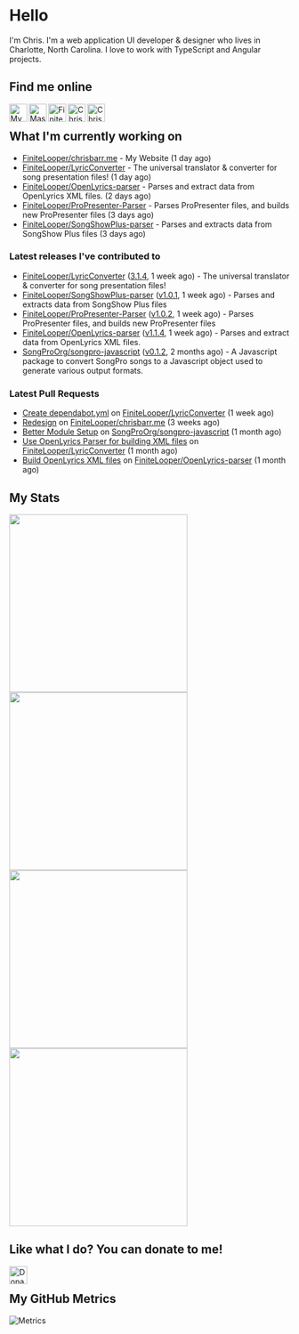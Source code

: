 # Hello
I'm Chris. I'm a web application UI developer & designer who lives in Charlotte, North Carolina. I love to work with TypeScript and Angular projects.


## Find me online
[<img align="left" width="32px" src="https://img.icons8.com/fluency/32/domain.png"               alt="My Portfolio Website" />](http://chrisbarr.me)
[<img align="left" width="32px" src="https://img.icons8.com/?size=2x&id=uf5LbKlNfuhx&format=png" alt="Mastodon" />](https://hachyderm.io/@FiniteLooper)
[<img align="left" width="32px" src="https://img.icons8.com/fluency/32/github.png"               alt="FiniteLooper | GitHub" />](http://github.com/FiniteLooper)
[<img align="left" width="32px" src="https://img.icons8.com/fluency/32/linkedin.svg"             alt="Chris Barr | LinkedIn" />](https://linkedin.com/in/chrismbarr)
[<img align="left" width="32px" src="https://img.icons8.com/fluency/32/stackoverflow.svg"        alt="Chris Barr | Stack Overflow" />](https://stackoverflow.com/users/79677/finitelooper)

<br/>

## What I'm currently working on

- [FiniteLooper/chrisbarr.me](https://github.com/FiniteLooper/chrisbarr.me) - My Website (1 day ago)
- [FiniteLooper/LyricConverter](https://github.com/FiniteLooper/LyricConverter) - The universal translator & converter for song presentation files! (1 day ago)
- [FiniteLooper/OpenLyrics-parser](https://github.com/FiniteLooper/OpenLyrics-parser) - Parses and extract data from OpenLyrics XML files. (2 days ago)
- [FiniteLooper/ProPresenter-Parser](https://github.com/FiniteLooper/ProPresenter-Parser) - Parses ProPresenter files, and builds new ProPresenter files (3 days ago)
- [FiniteLooper/SongShowPlus-parser](https://github.com/FiniteLooper/SongShowPlus-parser) - Parses and extracts data from SongShow Plus files (3 days ago)

### Latest releases I've contributed to

- [FiniteLooper/LyricConverter](https://github.com/FiniteLooper/LyricConverter) ([3.1.4](https://github.com/FiniteLooper/LyricConverter/releases/tag/3.1.4), 1 week ago) - The universal translator & converter for song presentation files!
- [FiniteLooper/SongShowPlus-parser](https://github.com/FiniteLooper/SongShowPlus-parser) ([v1.0.1](https://github.com/FiniteLooper/SongShowPlus-parser/releases/tag/v1.0.1), 1 week ago) - Parses and extracts data from SongShow Plus files
- [FiniteLooper/ProPresenter-Parser](https://github.com/FiniteLooper/ProPresenter-Parser) ([v1.0.2](https://github.com/FiniteLooper/ProPresenter-Parser/releases/tag/v1.0.2), 1 week ago) - Parses ProPresenter files, and builds new ProPresenter files
- [FiniteLooper/OpenLyrics-parser](https://github.com/FiniteLooper/OpenLyrics-parser) ([v1.1.4](https://github.com/FiniteLooper/OpenLyrics-parser/releases/tag/v1.1.4), 1 week ago) - Parses and extract data from OpenLyrics XML files.
- [SongProOrg/songpro-javascript](https://github.com/SongProOrg/songpro-javascript) ([v0.1.2](https://github.com/SongProOrg/songpro-javascript/releases/tag/v0.1.2), 2 months ago) - A Javascript package to convert SongPro songs to a Javascript object used to generate various output formats.

### Latest Pull Requests

- [Create dependabot.yml](https://github.com/FiniteLooper/LyricConverter/pull/14) on [FiniteLooper/LyricConverter](https://github.com/FiniteLooper/LyricConverter) (1 week ago)
- [Redesign](https://github.com/FiniteLooper/chrisbarr.me/pull/1) on [FiniteLooper/chrisbarr.me](https://github.com/FiniteLooper/chrisbarr.me) (3 weeks ago)
- [Better Module Setup](https://github.com/SongProOrg/songpro-javascript/pull/36) on [SongProOrg/songpro-javascript](https://github.com/SongProOrg/songpro-javascript) (1 month ago)
- [Use OpenLyrics Parser for building XML files](https://github.com/FiniteLooper/LyricConverter/pull/13) on [FiniteLooper/LyricConverter](https://github.com/FiniteLooper/LyricConverter) (1 month ago)
- [Build OpenLyrics XML files](https://github.com/FiniteLooper/OpenLyrics-parser/pull/1) on [FiniteLooper/OpenLyrics-parser](https://github.com/FiniteLooper/OpenLyrics-parser) (1 month ago)


## My Stats
<img
  src="https://github-profile-summary-cards.vercel.app/api/cards/stats?username=FiniteLooper&theme=github_dark"
  style="display: inline; width: 320px;"
/>
<img
  src="https://github-profile-summary-cards.vercel.app/api/cards/productive-time?username=FiniteLooper&theme=github_dark&utcOffset=-5"
  style="display: inline; width: 320px;"
/>
<br />
<img
  src="https://github-profile-summary-cards.vercel.app/api/cards/repos-per-language?username=FiniteLooper&theme=github_dark"
  style="display: inline; width: 320px;"
/>
<img
  src="https://github-profile-summary-cards.vercel.app/api/cards/most-commit-language?username=FiniteLooper&theme=github_dark"
  style="display: inline; width: 320px;"
/>
<br/>


## Like what I do?  You can donate to me!
[<img align="left" height="32px" src="https://www.paypalobjects.com/paypal-ui/logos/svg/paypal-color.svg"  alt="Donate to FiniteLooper via Paypal" />](https://paypal.me/chrisbarr)
<br/>

## My GitHub Metrics
<!-- https://metrics.lecoq.io -->
![Metrics](https://metrics.lecoq.io/FiniteLooper?template=classic&languages=1&lines=1&stars=1&habits=1&stackoverflow=1&repositories=1&activity=1&base=header%2C%20activity%2C%20community%2C%20repositories%2C%20metadata&base.indepth=false&base.hireable=false&base.skip=false&repositories.batch=100&repositories.forks=false&repositories.affiliations=owner&languages=false&languages.limit=8&languages.threshold=0%25&languages.other=false&languages.colors=github&languages.sections=most-used&languages.indepth=false&languages.analysis.timeout=15&languages.analysis.timeout.repositories=7.5&languages.categories=markup%2C%20programming&languages.recent.categories=markup%2C%20programming&languages.recent.load=300&languages.recent.days=14&lines=false&lines.sections=base&lines.repositories.limit=4&lines.history.limit=1&stars=false&stars.limit=4&habits=false&habits.from=200&habits.days=14&habits.facts=true&habits.charts=false&habits.charts.type=classic&habits.trim=false&habits.languages.limit=8&habits.languages.threshold=0%25&repositories=false&repositories.featured=LyricConverter&repositories.pinned=0&repositories.starred=0&repositories.random=0&repositories.order=featured%2C%20pinned%2C%20starred%2C%20random&activity=false&activity.limit=5&activity.load=300&activity.days=14&activity.visibility=all&activity.timestamps=false&activity.filter=all&stackoverflow=false&stackoverflow.user=79677&stackoverflow.sections=answers-top%2C%20questions-recent&stackoverflow.limit=2&stackoverflow.lines=4&stackoverflow.lines.snippet=2&config.timezone=America%2FNew_York)
